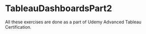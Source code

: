 # TableauDashboardsPart2
All these exercises are done as a part of Udemy Advanced Tableau Certification.

